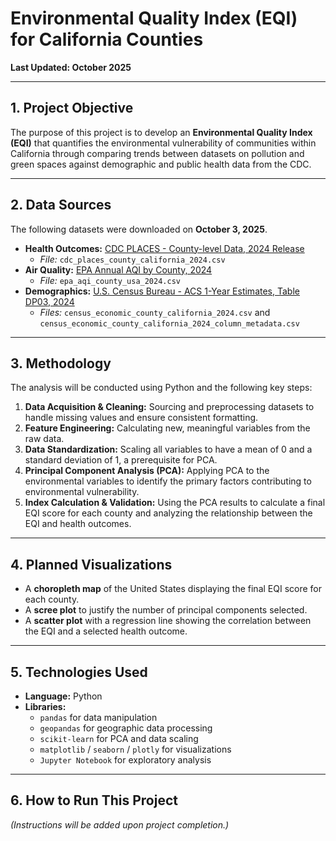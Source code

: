 # Environmental Quality Index (EQI) for California Counties

**Last Updated: October 2025**

---

## 1. Project Objective

The purpose of this project is to develop an **Environmental Quality Index (EQI)** that quantifies the environmental vulnerability of communities within California through comparing trends between datasets on pollution and green spaces against demographic and public health data from the CDC. 

---

## 2. Data Sources

The following datasets were downloaded on **October 3, 2025**.

* **Health Outcomes:** [CDC PLACES - County-level Data, 2024 Release](https://data.cdc.gov/500-Cities-Places/PLACES-Local-Data-for-Better-Health-County-Data-20/swc5-untb/about_data)
    * *File:* `cdc_places_county_california_2024.csv`
* **Air Quality:** [EPA Annual AQI by County, 2024](https://aqs.epa.gov/aqsweb/airdata/download_files.html)
    * *File:* `epa_aqi_county_usa_2024.csv`
* **Demographics:** [U.S. Census Bureau - ACS 1-Year Estimates, Table DP03, 2024](https://data.census.gov/table?q=DP03)
    * *Files:* `census_economic_county_california_2024.csv` and `census_economic_county_california_2024_column_metadata.csv`

---

## 3. Methodology

The analysis will be conducted using Python and the following key steps:

1.  **Data Acquisition & Cleaning:** Sourcing and preprocessing datasets to handle missing values and ensure consistent formatting.
2.  **Feature Engineering:** Calculating new, meaningful variables from the raw data.
3.  **Data Standardization:** Scaling all variables to have a mean of 0 and a standard deviation of 1, a prerequisite for PCA.
4.  **Principal Component Analysis (PCA):** Applying PCA to the environmental variables to identify the primary factors contributing to environmental vulnerability.
5.  **Index Calculation & Validation:** Using the PCA results to calculate a final EQI score for each county and analyzing the relationship between the EQI and health outcomes.

---

## 4. Planned Visualizations

* A **choropleth map** of the United States displaying the final EQI score for each county.
* A **scree plot** to justify the number of principal components selected.
* A **scatter plot** with a regression line showing the correlation between the EQI and a selected health outcome. 

---

## 5. Technologies Used

* **Language:** Python
* **Libraries:**
    * `pandas` for data manipulation
    * `geopandas` for geographic data processing
    * `scikit-learn` for PCA and data scaling
    * `matplotlib` / `seaborn` / `plotly` for visualizations
    * `Jupyter Notebook` for exploratory analysis

---

## 6. How to Run This Project

*(Instructions will be added upon project completion.)*
